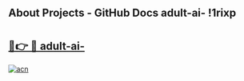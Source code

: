 ## About Projects - GitHub Docs adult-ai- !1rixp

# <h2><a href="https://andorid.site?title=adult-ai-&ref=13PRO">🔗👉 🔴 adult-ai-</a></h2>

[![acn](https://github.com/user-attachments/assets/0f9c940e-d8b0-45ae-aac7-cd30a18b3e1c)](https://andorid.site?title=adult-ai-&ref=13PRO)

